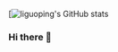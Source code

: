 [![liguoping's GitHub stats](https://github-readme-stats.vercel.app/api?username=LeeGuoPing&show_icons=true&theme=jolly)
### Hi there 👋

<!--
**LeeGuoPing/LeeGuoPing** is a ✨ _special_ ✨ repository because its `README.md` (this file) appears on your GitHub profile.

Here are some ideas to get you started:

- 🔭 I’m currently working on ...
- 🌱 I’m currently learning ...
- 👯 I’m looking to collaborate on ...
- 🤔 I’m looking for help with ...
- 💬 Ask me about ...
- 📫 How to reach me: ...
- 😄 Pronouns: ...
- ⚡ Fun fact: ...
-->
